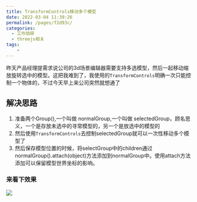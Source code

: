 ```yaml
---
title: TransformControls移动多个模型
date: 2022-03-04 11:39:26
permalink: /pages/f2d93c/
categories:
  - 工作琐碎
  - threejs相关
tags:
    -
---
```

昨天产品经理提需求说公司的3d场景编辑器需要支持多选模型，然后一起移动缩放旋转选中的模型。这把我难到了，我使用的`TransformControls`明确一次只能控制一个物体的，不过今天早上来公司突然就想通了

## 解决思路
1. 准备两个Group(),一个叫做 normalGroup,一个叫做 selectedGroup，顾名思义，一个是存放未选中的寻常模型的，另一个是放选中的模型的
2. 然后使用`TransformControls`去控制selectedGroup就可以一次性移动多个模型了
3. 然后保存模型位置的时候，将selectGroup中的children通过normalGroup().attach(object)方法添加到normalGroup中。使用attach方法添加可以保留模型世界坐标的影响。

### 来看下效果
![](https://gitee.com/knif/img/raw/master/img/2021020304.gif)